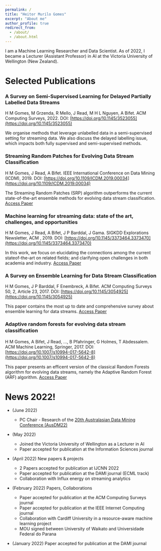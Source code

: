 ```yaml
---
permalink: /
title: "Heitor Murilo Gomes"
excerpt: "About me"
author_profile: true
redirect_from: 
  - /about/
  - /about.html
---
```



I am a Machine Learning Researcher and Data Scientist. 
As of 2022, I became a Lecturer (Assistant Professor) in AI at the Victoria University of Wellington (New Zealand). 
<!-- Previously, I am an associate researcher at the [AI Institute](https://ai.waikato.ac.nz) at the University of Waikato.  -->

Selected Publications
======

### A Survey on Semi-Supervised Learning for Delayed Partially Labelled Data Streams
H M Gomes, M Grzenda, R Mello, J Read, M H L Nguyen, A Bifet. ACM Computing Surveys, 2022.
DOI: [https://doi.org/10.1145/3523055](https://doi.org/10.1145/3523055)

We organise methods that leverage unlabelled data in a semi-supervised setting for streaming data. We also discuss the delayed labelling issue, which impacts both fully supervised and semi-supervised methods.

### Streaming Random Patches for Evolving Data Stream Classification
H M Gomes, J Read, A Bifet. IEEE International Conference on Data Mining (ICDM), 2019. DOI: [https://doi.org/10.1109/ICDM.2019.00034](https://doi.org/10.1109/ICDM.2019.00034)

The Streaming Random Patches (SRP) algorithm outperforms the current state-of-the-art ensemble methods for evolving data stream classification. [Access Paper](https://www.researchgate.net/publication/338943432_Streaming_Random_Patches_for_Evolving_Data_Stream_Classification)

### Machine learning for streaming data: state of the art, challenges, and opportunities
H M Gomes, J Read, A Bifet, J P Barddal, J Gama. SIGKDD Explorations Newsletter, ACM , 2019. DOI: [https://doi.org/10.1145/3373464.3373470](https://doi.org/10.1145/3373464.3373470)
 
In this work, we focus on elucidating the connections among the current stateof-the-art on related fields; and clarifying open challenges in both academia and industry. [Access Paper](https://www.researchgate.net/publication/337581742_Machine_learning_for_streaming_data_state_of_the_art_challenges_and_opportunities)

### A Survey on Ensemble Learning for Data Stream Classification
H M Gomes, J P Barddal, F Enembreck, A Bifet. ACM Computing Surveys 50, 2, Article 23, 2017. DOI: [https://doi.org/10.1145/3054925](https://doi.org/10.1145/3054925)
 
This paper contains the most up to date and comprehensive survey about ensemble learning for data streams.  [Access Paper](https://www.researchgate.net/publication/315698712_A_Survey_on_Ensemble_Learning_for_Data_Stream_Classification)

### Adaptive random forests for evolving data stream classiﬁcation
H M Gomes, A Bifet, J Read, ..., B Pfahringer, G Holmes, T Abdessalem. ACM Machine Learning, Springer, 2017. DOI: [https://doi.org/10.1007/s10994-017-5642-8](https://doi.org/10.1007/s10994-017-5642-8)
 
This paper presents an efficent version of the classical Random Forests algorithm for evolving data streams, namely the Adaptive Random Forest (ARF) algorithm. [Access Paper](https://www.researchgate.net/publication/317579226_Adaptive_random_forests_for_evolving_data_stream_classification)

News 2022!
======

* (June 2022)
    * PC Chair - Research of the [20th Australasian Data Mining Conference (AusDM22)](https://ausdm2022.blogs.auckland.ac.nz)

* (May 2022)
    * Joined the Victoria University of Wellington as a Lecturer in AI
    * Paper accepted for publication at the Information Sciences journal

* (April 2022) New papers & projects
    * 2 Papers accepted for publication at IJCNN 2022
    * Paper accepted for publication at the DAMI journal (ECML track)
    * Collaboration with Influx energy on streaming analytics

<!-- * (March 2022) Paper accepted for publication at the DAMI journal -->

* (February 2022) Papers, Collaborations
    * Paper accepted for publication at the ACM Computing Surveys journal
    * Paper accepted for publication at the IEEE Internet Computing journal
    * Collaboration with Cardiff University in a resource-aware machine learning project
    * MOU signed between University of Waikato and Universidade Federal do Parana

* (January 2022) Paper accepted for publication at the DAMI journal

<!-- * (December 2021) Papers
    * 

* (November 2021) Papers, MOA Lab, AI Institute
    * Appointed as the head of the MOA Lab and Co-Director of the AI Institute
    * Paper accepted for publication at DSAA conference
    *  -->
<!-- 
* (April 2021) Papers, NZAI workshop, and AI Institute at UoW
    * Presenting at the first NZAI researchers workshop (Hobbiton)
    * Paper accepted for publication at the JMLR journal
    * Launch of the AI Institute at the University of Waikato

* (March 2021) Papers and ACM SAC conference
    * Paper accepted for publication at the KAIS journal
    * Chaired the Data Streams track of ACM SAC

* (February 2021) Project with the WMS
    * Started a joint with the Waikato Management School. The aim of the project is to apply NLP in the context of corporate reporting. 

* (January 2021) Papers and Tutorials
    * Paper accepted for publication at the WIRES DMKD journal
    * Tutorial at IJCAI -->

<!--
* (December 2020) Students, New MOA version
    * New PhD student starting on March 2021
    * Organized a joint ML seminar with the University of Auckland
    * A new MOA version was released (2020.12). Highlights: new feature analysis tab, new feature importance algorithms, new meta-classifiers for imbalanced classification, kNN for regression. A tutorial about using the novel feature analysis and feature importance tab is available [here](https://moa.cms.waikato.ac.nz/tutorial-7-feature-analysis-and-feature-importance-in-moa/). 

* (November 2020) Papers
    * Paper accepted for publication in HPCC 2020
    * I am responsible for the international collaborations between UoW and Cardiff University w.r.t AI research

* (October 2020) Papers, Students and IEEE ICDM 2021
    * Papers accepted at IEEE Big Data 2020 and ROOTS 2020
    * I am the Online Experience/Virtual Chair of ICDM 2021
    * Two master students and one honour student finished this month
    
* (September 2020) New website
    * Going through the process of migrating stuff from the old website to the new one. 
    * I am co-chair of the DS track at ACM SAC 2021. [Read more](https://www.cs.waikato.ac.nz/~abifet/SAC2021/)
    * Attending ECML 2020. 

* (August 2020) The MOA Lab
    * The MOA Lab is open (University of Waikato, FG Link building). 
    * One week vacations in the South Island :)

* (July 2020) scikit-multiflow and papers
    * Paper accepted for publication in Discovery Science 2020. 
    * Presented the tutorial entitled 'Machine learning  for data streams in Python with scikit-multi flow' at IJCNN 2020 with Jacob Montiel, Jesse Read and Albert Bifet. 
    * New MOA 20.07 release. [Read more](https://moa.cms.waikato.ac.nz/new-release-of-moa-20-07/). 
    * Blog entry about SRP on the MOA website. [Read more](https://moa.cms.waikato.ac.nz/streaming-random-patches/). 

* (June 2020) COMPX523 wrap-up and papers!
    * Paper accepted for publication in DAWAK 2020. 
    * COMPX523 (Data stream mining) 2020 has ended. It was interesting to teach over Zoom, but I prefer to teach in a classroom. 

* (May 2020) Chaired a Session for PAKDD 2020
    * [Sequential/Dynamic Data + Recommendation System (2) + Novel Algorithm PAKDD Session](https://www.pakdd2020.org/program.html#s6). This was nice and a bit exhausting (3 hours+). 

* (April 2020) Honour Roll of Outstanding Reviewers for PAKDD 2020
    * Twenty-two reviewers (out of more than four hundred) were selected to the [Honour Roll of Outstanding Reviewers for PAKDD 2020](https://www.pakdd2020.org/programcommittee.html). I am one of the twenty-two :)

* (March 2020) COMPX523 and paper
    * Paper accepted for publication in IJCAI 2020
    * COMPX523 Data stream mining paper started at UoW. It was quickly moved to online teaching due to the lockdown. 
    * Tutorial 6: Building MOA from the source. [Read more](https://moa.cms.waikato.ac.nz/tutorial-6-building-moa-from-the-source/).

* (February 2020) Three papers accepted for publication in IJCNN 2020

* (January 2020) Distributed ML DS Project kick-off -->
